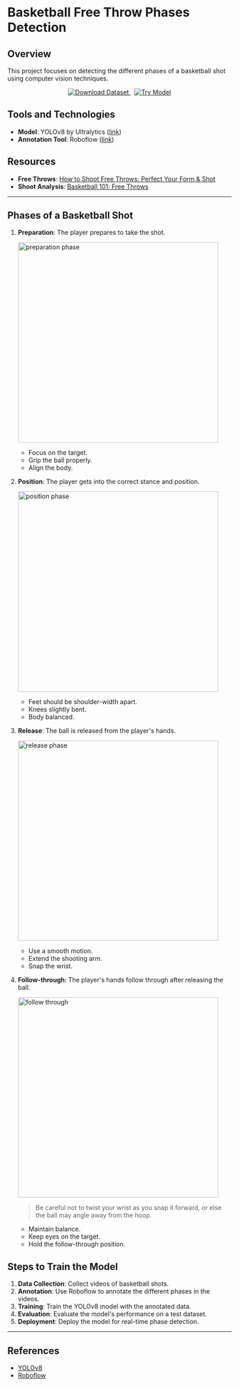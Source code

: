# Basketball Free Throw Phases Detection

## Overview

This project focuses on detecting the different phases of a basketball shot using computer vision techniques.

 <p align="center">
   <a href="https://universe.roboflow.com/copyme/shotanalysis">
     <img src="https://app.roboflow.com/images/download-dataset-badge.svg" alt="Download Dataset"/>
   </a> <span>&nbsp;</span> <a href="https://universe.roboflow.com/copyme/shotanalysis/model/">
    <img src="https://app.roboflow.com/images/try-model-badge.svg" alt="Try Model"/>
   </a>
 </p>


## Tools and Technologies

- **Model**: YOLOv8 by Ultralytics ([link](https://docs.ultralytics.com/models/yolov8/))
- **Annotation Tool**: Roboflow ([link](https://www.roboflow.com/))

## Resources

- **Free Throws**: [How to Shoot Free Throws: Perfect Your Form & Shot](https://www.wikihow.com/Shoot-a-Free-Throw)
- **Shoot Analysis**: [Basketball 101: Free Throws](https://youtu.be/TVNZrYdriTM?si=t3HkHX_j3dvFoV8A)

***

## Phases of a Basketball Shot

1. **Preparation**: The player prepares to take the shot.

   <p align="left">
       <img src="https://www.wikihow.com/images/thumb/8/86/Shoot-a-Free-Throw-Step-1-Version-5.jpg/v4-728px-Shoot-a-Free-Throw-Step-1-Version-5.jpg.webp" width="450" alt="preparation phase"/>
   </p>

   - Focus on the target.
   - Grip the ball properly.
   - Align the body.

2. **Position**: The player gets into the correct stance and position.

   <p align="left">
       <img src="https://www.wikihow.com/images/thumb/3/3b/Shoot-a-Three-Pointer-Step-1-Version-7.jpg/aid25450-v4-728px-Shoot-a-Three-Pointer-Step-1-Version-7.jpg.webp" width="450" alt="position phase"/>
   </p>

   - Feet should be shoulder-width apart.
   - Knees slightly bent.
   - Body balanced.

3. **Release**: The ball is released from the player's hands.

   <p align="left">
       <img src="https://www.wikihow.com/images/thumb/3/35/Shoot-a-Three-Pointer-Step-7-Version-7.jpg/aid25450-v4-728px-Shoot-a-Three-Pointer-Step-7-Version-7.jpg.webp" width="450" alt="release phase"/>
   </p>

   - Use a smooth motion.
   - Extend the shooting arm.
   - Snap the wrist.

4. **Follow-through**: The player's hands follow through after releasing the ball.

   <p align="left">
       <img src="https://www.wikihow.com/images/thumb/b/bb/Shoot-a-Free-Throw-Step-11-Version-5.jpg/v4-728px-Shoot-a-Free-Throw-Step-11-Version-5.jpg.webp" width="450" alt="follow through"/>
   </p>

   > Be careful not to twist your wrist as you snap it forward, or else the ball may angle away from the hoop.

   - Maintain balance.
   - Keep eyes on the target.
   - Hold the follow-through position.

## Steps to Train the Model

1. **Data Collection**: Collect videos of basketball shots.
2. **Annotation**: Use Roboflow to annotate the different phases in the videos.
3. **Training**: Train the YOLOv8 model with the annotated data.
4. **Evaluation**: Evaluate the model's performance on a test dataset.
5. **Deployment**: Deploy the model for real-time phase detection.

***

## References

- [YOLOv8](https://docs.ultralytics.com/)
- [Roboflow](https://docs.roboflow.com/)
